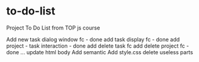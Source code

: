 # to-do-list
Project To Do List from TOP js course

Add new task dialog window fc - done
add task display fc - done
add project - task interaction - done
add delete task fc
add delete project fc - done
...
update html body
Add semantic
Add style.css
delete useless parts

